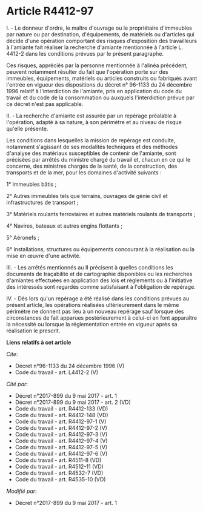 # Article R4412-97

I. - Le donneur d'ordre, le maître d'ouvrage ou le propriétaire d'immeubles par nature ou par destination, d'équipements, de
matériels ou d'articles qui décide d'une opération comportant des risques d'exposition des travailleurs à l'amiante fait
réaliser la recherche d'amiante mentionnée à l'article L. 4412-2 dans les conditions prévues par le présent paragraphe.

Ces risques, appréciés par la personne mentionnée à l'alinéa précédent, peuvent notamment résulter du fait que l'opération
porte sur des immeubles, équipements, matériels ou articles construits ou fabriqués avant l'entrée en vigueur des
dispositions du décret n° 96-1133 du 24 décembre 1996 relatif à l'interdiction de l'amiante, pris en application du code du
travail et du code de la consommation ou auxquels l'interdiction prévue par ce décret n'est pas applicable.

II. - La recherche d'amiante est assurée par un repérage préalable à l'opération, adapté à sa nature, à son périmètre et au
niveau de risque qu'elle présente.

Les conditions dans lesquelles la mission de repérage est conduite, notamment s'agissant de ses modalités techniques et des
méthodes d'analyse des matériaux susceptibles de contenir de l'amiante, sont précisées par arrêtés du ministre chargé du
travail et, chacun en ce qui le concerne, des ministres chargés de la santé, de la construction, des transports et de la mer,
pour les domaines d'activité suivants :

1° Immeubles bâtis ;

2° Autres immeubles tels que terrains, ouvrages de génie civil et infrastructures de transport ;

3° Matériels roulants ferroviaires et autres matériels roulants de transports ;

4° Navires, bateaux et autres engins flottants ;

5° Aéronefs ;

6° Installations, structures ou équipements concourant à la réalisation ou la mise en œuvre d'une activité.

III. - Les arrêtés mentionnés au II précisent à quelles conditions les documents de traçabilité et de cartographie
disponibles ou les recherches d'amiantes effectuées en application des lois et règlements ou à l'initiative des intéressés
sont regardés comme satisfaisant à l'obligation de repérage.

IV. - Dès lors qu'un repérage a été réalisé dans les conditions prévues au présent article, les opérations réalisées
ultérieurement dans le même périmètre ne donnent pas lieu à un nouveau repérage sauf lorsque des circonstances de fait
apparues postérieurement à celui-ci en font apparaître la nécessité ou lorsque la réglementation entrée en vigueur après sa
réalisation le prescrit.

**Liens relatifs à cet article**

_Cite_:

  - Décret n°96-1133 du 24 décembre 1996 (V)
  - Code du travail - art. L4412-2 (V)

_Cité par_:

  - Décret n°2017-899 du 9 mai 2017 - art. 1
  - Décret n°2017-899 du 9 mai 2017 - art. 2 (VD)
  - Code du travail - art. R4412-133 (VD)
  - Code du travail - art. R4412-148 (VD)
  - Code du travail - art. R4412-97-1 (V)
  - Code du travail - art. R4412-97-2 (V)
  - Code du travail - art. R4412-97-3 (V)
  - Code du travail - art. R4412-97-4 (V)
  - Code du travail - art. R4412-97-5 (V)
  - Code du travail - art. R4412-97-6 (V)
  - Code du travail - art. R4511-8 (VD)
  - Code du travail - art. R4512-11 (VD)
  - Code du travail - art. R4532-7 (VD)
  - Code du travail - art. R4535-10 (VD)

_Modifié par_:

  - Décret n°2017-899 du 9 mai 2017 - art. 1
